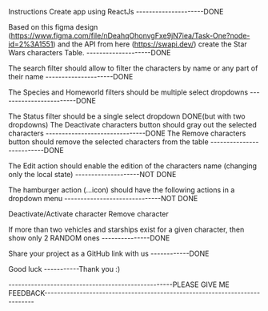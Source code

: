 Instructions
Create app using ReactJs ---------------------DONE

Based on this figma design (https://www.figma.com/file/nDeahqOhonvgFxe9jN7iea/Task-One?node-id=2%3A1551) and the API from here (https://swapi.dev/) create the Star Wars characters Table. --------------------DONE

The search filter should allow to filter the characters by name or any part of their name ---------------------DONE

The Species and Homeworld filters should be multiple select dropdowns ------------------------DONE

The Status filter should be a single select dropdown DONE(but with two dropdowns)
The Deactivate characters button should gray out the selected characters -------------------------------DONE
The Remove characters button should remove the selected characters from the table --------------------------DONE

The Edit action should enable the edition of the characters name (changing only the local state) --------------------NOT DONE

The hamburger action (…icon) should have the following actions in a dropdown menu ------------------------------NOT DONE

Deactivate/Activate character
Remove character


If more than two vehicles and starships exist for a given character, then show only 2 RANDOM ones ---------------DONE

Share your project as a GitHub link with us ------------DONE

Good luck -----------Thank you :)

---------------------------------------------------PLEASE GIVE ME FEEDBACK---------------------------------------------------------------------------
